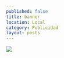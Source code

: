 ```yaml
---
published: false
title: banner
location: Local
category: Publicidad
layout: posts
---
```


![](http://i.imgur.com/2a4pR2im.jpg)
